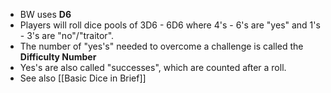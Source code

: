 - BW uses **D6**
- Players will roll dice pools of 3D6 - 6D6 where 4's - 6's are "yes" and 1's - 3's are "no"/"traitor".
- The number of "yes's" needed to overcome a challenge is called the **Difficulty Number** 
- Yes's are also called "successes", which are counted after a roll. 
- See also [[Basic Dice in Brief]]